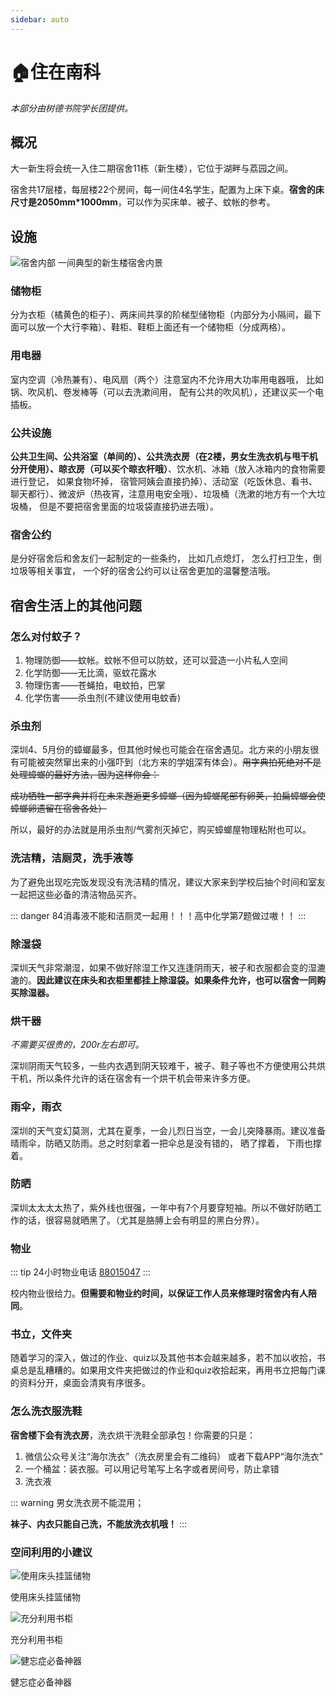 ```yaml
---
sidebar: auto
---
```

# 🏠住在南科

*本部分由树德书院学长团提供。*

## 概况

大一新生将会统一入住二期宿舍11栋（新生楼），它位于湖畔与荔园之间。

宿舍共17层楼，每层楼22个房间，每一间住4名学生，配置为上床下桌。**宿舍的床尺寸是2050mm*1000mm**，可以作为买床单、被子、蚊帐的参考。

## 设施

![宿舍内部](./interior.jpg)
一间典型的新生楼宿舍内景

### 储物柜

分为衣柜（橘黄色的柜子）、两床间共享的阶梯型储物柜（内部分为小隔间，最下面可以放一个大行李箱）、鞋柜、鞋柜上面还有一个储物柜（分成两格）。

### 用电器

室内空调（冷热兼有）、电风扇（两个）注意室内不允许用大功率用电器哦， 比如锅、吹风机、卷发棒等（可以去洗漱间用， 配有公共的吹风机），还建议买一个电插板。

### 公共设施

**公共卫生间、公共浴室（单间的）、公共洗衣房（在2楼，男女生洗衣机与甩干机分开使用）、晾衣房（可以买个晾衣杆哦）**、饮水机、冰箱（放入冰箱内的食物需要进行登记， 如果食物坏掉， 宿管阿姨会直接扔掉）、活动室（吃饭休息、看书、聊天都行）、微波炉（热夜宵，注意用电安全哦）、垃圾桶（洗漱的地方有一个大垃圾桶， 但是不要把宿舍里面的垃圾袋直接扔进去哦）。

### 宿舍公约

是分好宿舍后和舍友们一起制定的一些条约， 比如几点熄灯， 怎么打扫卫生，倒垃圾等相关事宜， 一个好的宿舍公约可以让宿舍更加的温馨整洁哦。


## 宿舍生活上的其他问题

### 怎么对付蚊子？

1. 物理防御——蚊帐。蚊帐不但可以防蚊，还可以营造一小片私人空间
2. 化学防御——无比滴，驱蚊花露水
3. 物理伤害——苍蝇拍，电蚊拍，巴掌
4. 化学伤害——杀虫剂(不建议使用电蚊香)

### 杀虫剂

深圳4、5月份的蟑螂最多，但其他时候也可能会在宿舍遇见。北方来的小朋友很有可能被突然窜出来的小强吓到（北方来的学姐深有体会）。~~用字典拍死绝对不是处理蟑螂的最好方法，因为这样你会：~~

~~成功牺牲一部字典并将在未来邂逅更多蟑螂（因为蟑螂尾部有卵荚，拍扁蟑螂会使蟑螂卵遗留在宿舍各处）~~

所以，最好的办法就是用杀虫剂/气雾剂灭掉它，购买蟑螂屋物理粘附也可以。

### 洗洁精，洁厕灵，洗手液等

为了避免出现吃完饭发现没有洗洁精的情况，建议大家来到学校后抽个时间和室友一起把这些必备的清洁物品买齐。

::: danger
84消毒液不能和洁厕灵一起用！！！高中化学第7题做过嗷！！
:::

### 除湿袋

深圳天气非常潮湿，如果不做好除湿工作又连逢阴雨天，被子和衣服都会变的湿漉漉的。**因此建议在床头和衣柜里都挂上除湿袋。如果条件允许，也可以宿舍一同购买除湿器。**

### 烘干器

*不需要买很贵的，200r左右即可。*

深圳阴雨天气较多，一些内衣遇到阴天较难干，被子、鞋子等也不方便使用公共烘干机，所以条件允许的话在宿舍有一个烘干机会带来许多方便。

### 雨伞，雨衣

深圳的天气变幻莫测，尤其在夏季，一会儿烈日当空，一会儿突降暴雨。建议准备晴雨伞，防晒又防雨。总之时刻拿着一把伞总是没有错的， 晒了撑着， 下雨也撑着。

### 防晒<Badge text="这一条主要是给妹子们看的" type="tip"/>

深圳太太太太热了，紫外线也很强，一年中有7个月要穿短袖。所以不做好防晒工作的话，很容易就晒黑了。（尤其是胳膊上会有明显的黑白分界）。

### 物业

::: tip
24小时物业电话 [88015047](tel:88015047)
:::

校内物业很给力。**但需要和物业约时间，以保证工作人员来修理时宿舍内有人陪同**。

### 书立，文件夹

随着学习的深入，做过的作业、quiz以及其他书本会越来越多，若不加以收拾，书桌总是乱糟糟的。如果用文件夹把做过的作业和quiz收拾起来，再用书立把每门课的资料分开，桌面会清爽有序很多。

### 怎么洗衣服洗鞋

**宿舍楼下会有洗衣房**，洗衣烘干洗鞋全部承包！你需要的只是：

1. 微信公众号关注“海尔洗衣”（洗衣房里会有二维码） 或者下载APP“海尔洗衣”
2. 一个桶盆：装衣服。可以用记号笔写上名字或者房间号，防止拿错
3. 洗衣液

::: warning
男女洗衣房不能混用；

**袜子、内衣只能自己洗，不能放洗衣机哦！**
:::

### 空间利用的小建议

![使用床头挂篮储物](https://cdn.jsdelivr.net/gh/sustc/sustech-online-ng@master/docs/life/dormitory/挂篮.jpg)

使用床头挂篮储物

![充分利用书柜](https://cdn.jsdelivr.net/gh/sustc/sustech-online-ng@master/docs/life/dormitory/充分利用书柜.jpg)

充分利用书柜

![健忘症必备神器](https://cdn.jsdelivr.net/gh/sustc/sustech-online-ng@master/docs/life/dormitory/健忘症必备神器.jpg)

健忘症必备神器
